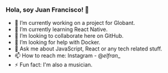 ### Hola, soy Juan Francisco! 👋

- 🔭 I’m currently working on a project for Globant.
- 🌱 I’m currently learning React Native.
- 👯 I’m looking to collaborate here on GitHub.
- 🤔 I’m looking for help with Docker.
- 💬 Ask me about JavaScript, React or any tech related stuff.
- 📫 How to reach me: Instagram - @_elfran__
- ⚡ Fun fact: I'm also a musician.
